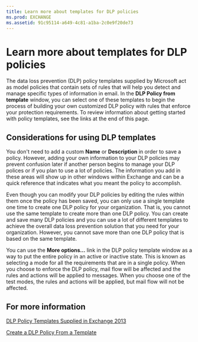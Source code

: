 ```yaml
---
title: Learn more about templates for DLP policies
ms.prod: EXCHANGE
ms.assetid: 91c95114-a649-4c81-a1ba-2c0e9f20de73
---
```



# Learn more about templates for DLP policies

The data loss prevention (DLP) policy templates supplied by Microsoft act as model policies that contain sets of rules that will help you detect and manage specific types of information in email. In the **DLP Policy from template** window, you can select one of these templates to begin the process of building your own customized DLP policy with rules that enforce your protection requirements. To review information about getting started with policy templates, see the links at the end of this page.
  
    
    


## Considerations for using DLP templates

You don't need to add a custom **Name** or **Description** in order to save a policy. However, adding your own information to your DLP policies may prevent confusion later if another person begins to manage your DLP polices or if you plan to use a lot of policies. The information you add in these areas will show up in other windows within Exchange and can be a quick reference that indicates what you meant the policy to accomplish.
  
    
    
Even though you can modify your DLP policies by editing the rules within them once the policy has been saved, you can only use a single template one time to create one DLP policy for your organization. That is, you cannot use the same template to create more than one DLP policy. You can create and save many DLP policies and you can use a lot of different templates to achieve the overall data loss prevention solution that you need for your organization. However, you cannot save more than one DLP policy that is based on the same template.
  
    
    
You can use the **More options…** link in the DLP policy template window as a way to put the entire policy in an active or inactive state. This is known as selecting a mode for all the requirements that are in a single policy. When you choose to enforce the DLP policy, mail flow will be affected and the rules and actions will be applied to messages. When you choose one of the test modes, the rules and actions will be applied, but mail flow will not be affected.
  
    
    

## For more information

 [DLP Policy Templates Supplied in Exchange 2013](https://technet.microsoft.com/en-us/library/jj150530.aspx)
  
    
    
 [Create a DLP Policy From a Template](http://technet.microsoft.com/library/4432ef8b-6108-48d3-b2af-43ef5b40d2bc.aspx)
  
    
    

